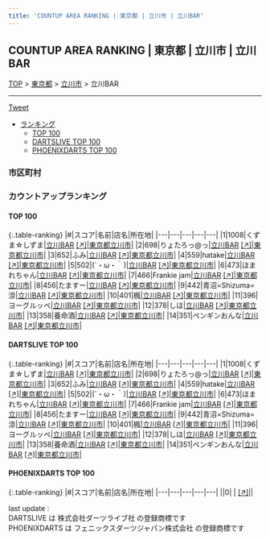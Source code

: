```yaml
---
title: 'COUNTUP AREA RANKING | 東京都 | 立川市 | 立川BAR'
---
```

## COUNTUP AREA RANKING | 東京都 | 立川市 | 立川BAR

[TOP](/darts/rank/) > [東京都](/darts/rank/東京都/) > [立川市](/darts/rank/東京都/立川市/) > 立川BAR

___

<a href="https://twitter.com/share?ref_src=twsrc%5Etfw" data-text="COUNTUP AREA RANKING | 東京都立川市立川BAR" class="twitter-share-button" data-hashtags="DARTSLIVE,PHOENIXDARTS,darts,ダーツ" data-show-count="false">Tweet</a>

* [ランキング](#カウントアップランキング)
    * [TOP 100](#top-100)
    * [DARTSLIVE TOP 100](#dartslive-top-100)
    * [PHOENIXDARTS TOP 100](#phoenixdarts-top-100)

### 市区町村

<ul>

</ul>

### カウントアップランキング

#### TOP 100



{:.table-ranking}
|#|スコア|名前|店名|所在地|
|---|---|---|---|---|
|1|1008|<span class="rank-name-dl">くずま☆しずま</span>|<a href="/darts/rank/shops/60c9983b9ee475dcf454cb89828a1cfe.html">立川BAR</a> <a href="https://search.dartslive.com/jp/shop/60c9983b9ee475dcf454cb89828a1cfe">[↗]</a>|<a href="/darts/rank/東京都/立川市">東京都立川市</a>|
|2|698|<span class="rank-name-dl">りょたろっ@っ</span>|<a href="/darts/rank/shops/60c9983b9ee475dcf454cb89828a1cfe.html">立川BAR</a> <a href="https://search.dartslive.com/jp/shop/60c9983b9ee475dcf454cb89828a1cfe">[↗]</a>|<a href="/darts/rank/東京都/立川市">東京都立川市</a>|
|3|652|<span class="rank-name-dl">ふみ</span>|<a href="/darts/rank/shops/60c9983b9ee475dcf454cb89828a1cfe.html">立川BAR</a> <a href="https://search.dartslive.com/jp/shop/60c9983b9ee475dcf454cb89828a1cfe">[↗]</a>|<a href="/darts/rank/東京都/立川市">東京都立川市</a>|
|4|559|<span class="rank-name-dl">hatake</span>|<a href="/darts/rank/shops/60c9983b9ee475dcf454cb89828a1cfe.html">立川BAR</a> <a href="https://search.dartslive.com/jp/shop/60c9983b9ee475dcf454cb89828a1cfe">[↗]</a>|<a href="/darts/rank/東京都/立川市">東京都立川市</a>|
|5|502|<span class="rank-name-dl">(´・ω・｀)</span>|<a href="/darts/rank/shops/60c9983b9ee475dcf454cb89828a1cfe.html">立川BAR</a> <a href="https://search.dartslive.com/jp/shop/60c9983b9ee475dcf454cb89828a1cfe">[↗]</a>|<a href="/darts/rank/東京都/立川市">東京都立川市</a>|
|6|473|<span class="rank-name-dl">ほまれちゃん</span>|<a href="/darts/rank/shops/60c9983b9ee475dcf454cb89828a1cfe.html">立川BAR</a> <a href="https://search.dartslive.com/jp/shop/60c9983b9ee475dcf454cb89828a1cfe">[↗]</a>|<a href="/darts/rank/東京都/立川市">東京都立川市</a>|
|7|466|<span class="rank-name-dl">Frankie jam</span>|<a href="/darts/rank/shops/60c9983b9ee475dcf454cb89828a1cfe.html">立川BAR</a> <a href="https://search.dartslive.com/jp/shop/60c9983b9ee475dcf454cb89828a1cfe">[↗]</a>|<a href="/darts/rank/東京都/立川市">東京都立川市</a>|
|8|456|<span class="rank-name-dl">たますー</span>|<a href="/darts/rank/shops/60c9983b9ee475dcf454cb89828a1cfe.html">立川BAR</a> <a href="https://search.dartslive.com/jp/shop/60c9983b9ee475dcf454cb89828a1cfe">[↗]</a>|<a href="/darts/rank/東京都/立川市">東京都立川市</a>|
|9|442|<span class="rank-name-dl">青沼=Shizuma=涼</span>|<a href="/darts/rank/shops/60c9983b9ee475dcf454cb89828a1cfe.html">立川BAR</a> <a href="https://search.dartslive.com/jp/shop/60c9983b9ee475dcf454cb89828a1cfe">[↗]</a>|<a href="/darts/rank/東京都/立川市">東京都立川市</a>|
|10|401|<span class="rank-name-dl">楓</span>|<a href="/darts/rank/shops/60c9983b9ee475dcf454cb89828a1cfe.html">立川BAR</a> <a href="https://search.dartslive.com/jp/shop/60c9983b9ee475dcf454cb89828a1cfe">[↗]</a>|<a href="/darts/rank/東京都/立川市">東京都立川市</a>|
|11|396|<span class="rank-name-dl">ヨーグルッペ</span>|<a href="/darts/rank/shops/60c9983b9ee475dcf454cb89828a1cfe.html">立川BAR</a> <a href="https://search.dartslive.com/jp/shop/60c9983b9ee475dcf454cb89828a1cfe">[↗]</a>|<a href="/darts/rank/東京都/立川市">東京都立川市</a>|
|12|378|<span class="rank-name-dl">しほ</span>|<a href="/darts/rank/shops/60c9983b9ee475dcf454cb89828a1cfe.html">立川BAR</a> <a href="https://search.dartslive.com/jp/shop/60c9983b9ee475dcf454cb89828a1cfe">[↗]</a>|<a href="/darts/rank/東京都/立川市">東京都立川市</a>|
|13|358|<span class="rank-name-dl">養命酒</span>|<a href="/darts/rank/shops/60c9983b9ee475dcf454cb89828a1cfe.html">立川BAR</a> <a href="https://search.dartslive.com/jp/shop/60c9983b9ee475dcf454cb89828a1cfe">[↗]</a>|<a href="/darts/rank/東京都/立川市">東京都立川市</a>|
|14|351|<span class="rank-name-dl">ペンギンおんな</span>|<a href="/darts/rank/shops/60c9983b9ee475dcf454cb89828a1cfe.html">立川BAR</a> <a href="https://search.dartslive.com/jp/shop/60c9983b9ee475dcf454cb89828a1cfe">[↗]</a>|<a href="/darts/rank/東京都/立川市">東京都立川市</a>|


#### DARTSLIVE TOP 100



{:.table-ranking}
|#|スコア|名前|店名|所在地|
|---|---|---|---|---|
|1|1008|<span class="rank-name-dl">くずま☆しずま</span>|<a href="/darts/rank/shops/60c9983b9ee475dcf454cb89828a1cfe.html">立川BAR</a> <a href="https://search.dartslive.com/jp/shop/60c9983b9ee475dcf454cb89828a1cfe">[↗]</a>|<a href="/darts/rank/東京都/立川市">東京都立川市</a>|
|2|698|<span class="rank-name-dl">りょたろっ@っ</span>|<a href="/darts/rank/shops/60c9983b9ee475dcf454cb89828a1cfe.html">立川BAR</a> <a href="https://search.dartslive.com/jp/shop/60c9983b9ee475dcf454cb89828a1cfe">[↗]</a>|<a href="/darts/rank/東京都/立川市">東京都立川市</a>|
|3|652|<span class="rank-name-dl">ふみ</span>|<a href="/darts/rank/shops/60c9983b9ee475dcf454cb89828a1cfe.html">立川BAR</a> <a href="https://search.dartslive.com/jp/shop/60c9983b9ee475dcf454cb89828a1cfe">[↗]</a>|<a href="/darts/rank/東京都/立川市">東京都立川市</a>|
|4|559|<span class="rank-name-dl">hatake</span>|<a href="/darts/rank/shops/60c9983b9ee475dcf454cb89828a1cfe.html">立川BAR</a> <a href="https://search.dartslive.com/jp/shop/60c9983b9ee475dcf454cb89828a1cfe">[↗]</a>|<a href="/darts/rank/東京都/立川市">東京都立川市</a>|
|5|502|<span class="rank-name-dl">(´・ω・｀)</span>|<a href="/darts/rank/shops/60c9983b9ee475dcf454cb89828a1cfe.html">立川BAR</a> <a href="https://search.dartslive.com/jp/shop/60c9983b9ee475dcf454cb89828a1cfe">[↗]</a>|<a href="/darts/rank/東京都/立川市">東京都立川市</a>|
|6|473|<span class="rank-name-dl">ほまれちゃん</span>|<a href="/darts/rank/shops/60c9983b9ee475dcf454cb89828a1cfe.html">立川BAR</a> <a href="https://search.dartslive.com/jp/shop/60c9983b9ee475dcf454cb89828a1cfe">[↗]</a>|<a href="/darts/rank/東京都/立川市">東京都立川市</a>|
|7|466|<span class="rank-name-dl">Frankie jam</span>|<a href="/darts/rank/shops/60c9983b9ee475dcf454cb89828a1cfe.html">立川BAR</a> <a href="https://search.dartslive.com/jp/shop/60c9983b9ee475dcf454cb89828a1cfe">[↗]</a>|<a href="/darts/rank/東京都/立川市">東京都立川市</a>|
|8|456|<span class="rank-name-dl">たますー</span>|<a href="/darts/rank/shops/60c9983b9ee475dcf454cb89828a1cfe.html">立川BAR</a> <a href="https://search.dartslive.com/jp/shop/60c9983b9ee475dcf454cb89828a1cfe">[↗]</a>|<a href="/darts/rank/東京都/立川市">東京都立川市</a>|
|9|442|<span class="rank-name-dl">青沼=Shizuma=涼</span>|<a href="/darts/rank/shops/60c9983b9ee475dcf454cb89828a1cfe.html">立川BAR</a> <a href="https://search.dartslive.com/jp/shop/60c9983b9ee475dcf454cb89828a1cfe">[↗]</a>|<a href="/darts/rank/東京都/立川市">東京都立川市</a>|
|10|401|<span class="rank-name-dl">楓</span>|<a href="/darts/rank/shops/60c9983b9ee475dcf454cb89828a1cfe.html">立川BAR</a> <a href="https://search.dartslive.com/jp/shop/60c9983b9ee475dcf454cb89828a1cfe">[↗]</a>|<a href="/darts/rank/東京都/立川市">東京都立川市</a>|
|11|396|<span class="rank-name-dl">ヨーグルッペ</span>|<a href="/darts/rank/shops/60c9983b9ee475dcf454cb89828a1cfe.html">立川BAR</a> <a href="https://search.dartslive.com/jp/shop/60c9983b9ee475dcf454cb89828a1cfe">[↗]</a>|<a href="/darts/rank/東京都/立川市">東京都立川市</a>|
|12|378|<span class="rank-name-dl">しほ</span>|<a href="/darts/rank/shops/60c9983b9ee475dcf454cb89828a1cfe.html">立川BAR</a> <a href="https://search.dartslive.com/jp/shop/60c9983b9ee475dcf454cb89828a1cfe">[↗]</a>|<a href="/darts/rank/東京都/立川市">東京都立川市</a>|
|13|358|<span class="rank-name-dl">養命酒</span>|<a href="/darts/rank/shops/60c9983b9ee475dcf454cb89828a1cfe.html">立川BAR</a> <a href="https://search.dartslive.com/jp/shop/60c9983b9ee475dcf454cb89828a1cfe">[↗]</a>|<a href="/darts/rank/東京都/立川市">東京都立川市</a>|
|14|351|<span class="rank-name-dl">ペンギンおんな</span>|<a href="/darts/rank/shops/60c9983b9ee475dcf454cb89828a1cfe.html">立川BAR</a> <a href="https://search.dartslive.com/jp/shop/60c9983b9ee475dcf454cb89828a1cfe">[↗]</a>|<a href="/darts/rank/東京都/立川市">東京都立川市</a>|


#### PHOENIXDARTS TOP 100



{:.table-ranking}
|#|スコア|名前|店名|所在地|
|---|---|---|---|---|
||0|<span class="rank-name-dl"> </span>|<a href="/darts/rank/shops/.html"></a> <a href="">[↗]</a>|<a href="/darts/rank//"></a>|


<div class="footer border-top border-gray-light mt-5 pt-3 text-right text-gray">
    last update : <span style="font-weight: italic" id="foot_last_modified"></span><br />
    DARTSLIVE は 株式会社ダーツライブ社 の登録商標です<br />
    PHOENIXDARTS は フェニックスダーツジャパン株式会社 の登録商標です<br />
</div>

<script src="https://cdnjs.cloudflare.com/ajax/libs/jquery.tablesorter/2.31.3/js/jquery.tablesorter.min.js" integrity="sha512-qzgd5cYSZcosqpzpn7zF2ZId8f/8CHmFKZ8j7mU4OUXTNRd5g+ZHBPsgKEwoqxCtdQvExE5LprwwPAgoicguNg==" crossorigin="anonymous" referrerpolicy="no-referrer"></script>
<link rel="stylesheet" href="https://cdnjs.cloudflare.com/ajax/libs/jquery.tablesorter/2.31.3/css/theme.default.min.css" integrity="sha512-wghhOJkjQX0Lh3NSWvNKeZ0ZpNn+SPVXX1Qyc9OCaogADktxrBiBdKGDoqVUOyhStvMBmJQ8ZdMHiR3wuEq8+w==" crossorigin="anonymous" referrerpolicy="no-referrer" />
<script>
$(function() {
    $(".table-ranking").tablesorter({sortList:[[0, 0]]});
    $("#foot_last_modified").text(formatDate(new Date(document.lastModified), 'yyyy-MM-dd HH:mm:ss'));
});
</script>

<script async src="https://platform.twitter.com/widgets.js" charset="utf-8"></script>